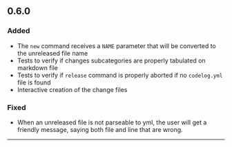 ## 0.6.0
### Added
- The `new` command receives a `NAME` parameter that will be converted to the unreleased file name
- Tests to verify if changes subcategories are properly tabulated on markdown file
- Tests to verify if `release` command is properly aborted if no `codelog.yml` file is found
- Interactive creation of the change files

### Fixed
- When an unreleased file is not parseable to yml, the user will get a friendly message, saying both file and line that are wrong.

---
